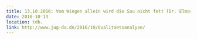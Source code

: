 ```yaml
---
title: 13.10.2016: Vom Wiegen allein wird die Sau nicht fett (Dr. Elmar Jürgens, )
date: 2016-10-13
location: tdb.
link: http://www.jug-da.de/2016/10/Qualitaetsanalyse/
---
```

